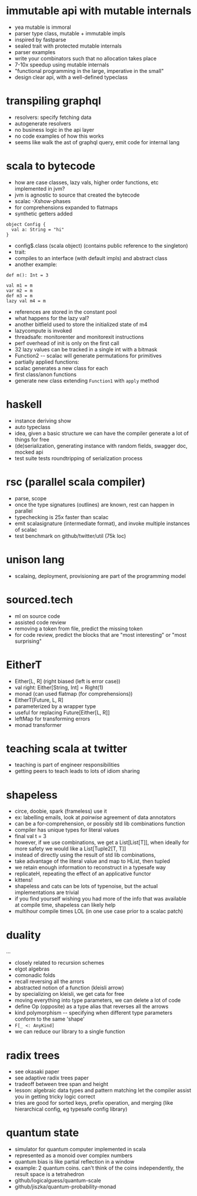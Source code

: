 # immutable api with mutable internals
- yea mutable is immoral
- parser type class, mutable + immutable impls
- inspired by fastparse
- sealed trait with protected mutable internals
- parser examples
- write your combinators such that no allocation takes place
- 7-10x speedup using mutable internals
- "functional programming in the large, imperative in the small"
- design clear api, with a well-defined typeclass

# transpiling graphql
- resolvers: specify fetching data
- autogenerate resolvers
- no business logic in the api layer
- no code examples of how this works
- seems like walk the ast of graphql query, emit code for internal lang

# scala to bytecode
- how are case classes, lazy vals, higher order functions, etc implemented in jvm?
- jvm is agnostic to source that created the bytecode
- scalac -Xshow-phases
- for comprehensions expanded to flatmaps
- synthetic getters added
```
object Config {
  val a: String = "hi"
}
```
- config$.class (scala object) (contains public reference to the singleton)
- trait:
- compiles to an interface (with default impls) and abstract class
- another example:
```
def m(): Int = 3

val m1 = m
var m2 = m
def m3 = m
lazy val m4 = m
```
- references are stored in the constant pool
- what happens for the lazy val?
- another bitfield used to store the initialized state of m4
- lazycompute is invoked
- threadsafe: monitorenter and monitorexit instructions
- perf overhead of init is only on the first call
- 32 lazy values can be tracked in a single int with a bitmask
- Function2 -- scalac will generate permutations for primitives
- partially applied functions:
- scalac generates a new class for each
- first class/anon functions
- generate new class extending `Function1` with `apply` method


# haskell
- instance deriving show
- auto typeclass
- idea, given a basic structure we can have the compiler generate a lot of things for free
- (de)serialization, generating instance with random fields, swagger doc, mocked api
- test suite tests roundtripping of serialization process

# rsc (parallel scala compiler)
- parse, scope
- once the type signatures (outlines) are known, rest can happen in parallel
- typechecking is 25x faster than scalac
- emit scalasignature (intermediate format), and invoke multiple instances of scalac
- test benchmark on github/twitter/util (75k loc)

# unison lang
- scalaing, deployment, provisioning are part of the programming model

# sourced.tech
- ml on source code
- assisted code review
- removing a token from file, predict the missing token
- for code review, predict the blocks that are "most interesting" or "most surprising"


# EitherT
- Either[L, R] (right biased (left is error case))
- val right: Either[String, Int] = Right(1)
- monad (can used flatmap (for comprehensions))
- EitherT[Future, L, R]
- parameterized by a wrapper type
- useful for replacing Future[Either[L, R]]
- leftMap for transforming errors
- monad transformer

# teaching scala at twitter
- teaching is part of engineer responsibilities
- getting peers to teach leads to lots of idiom sharing

# shapeless
- circe, doobie, spark (frameless) use it
- ex: labelling emails, look at _pairwise_ agreement of data annotators
- can be a for-comprehension, or possibly std lib combinations function
- compiler has unique types for literal values
- final val t = 3
- however, if we use combinations, we get a List[List[T]], when ideally for more safety we would like a List[Tuple2[T, T]]
- instead of directly using the result of std lib combinations,
- take advantage of the literal value and map to HList, then tupled
- we retain enough information to reconstruct in a typesafe way
- replicateH, repeating the effect of an applicative functor
- kittens!
- shapeless and cats can be lots of typenoise, but the actual implementations are trivial
- if you find yourself wishing you had more of the info that was available at compile time, shapeless can likely help
- multihour compile times LOL (in one use case prior to a scalac patch)


# duality
...
- closely related to recursion schemes
- elgot algebras
- comonadic folds
- recall reversing all the arrors
- abstracted notion of a function (kleisli arrow)
- by specializing on kleisli, we get cata for free
- moving everything into type parameters, we can delete a lot of code
- define Op (opposite) as a type alias that reverses all the arrows
- kind polymorphism -- specifying when different type parameters conform to the same 'shape'
- `F[_ <: AnyKind]`
- we can reduce our library to a single function


# radix trees
- see okasaki paper
- see adaptive radix trees paper
- tradeoff between tree span and height
- lesson: algebraic data types and pattern matching let the compiler assist you in getting tricky logic correct
- tries are good for sorted keys, prefix operation, and merging (like hierarchical config, eg typesafe config library)

# quantum state
- simulator for quantum computer implemented in scala
- represented as a monoid over complex numbers
- quantum bias is like partial reflection in a window
- example: 2 quantum coins. can't think of the coins independently, the result space is a tetrahedron
- github/logicalguess/quantum-scale
- github/jiszka/quantum-probability-monad


